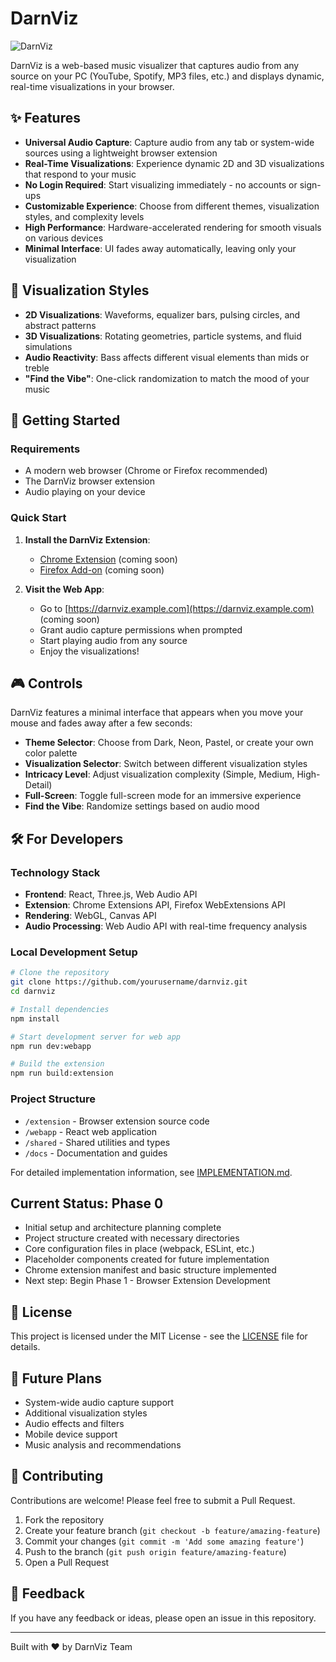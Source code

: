 # DarnViz

![DarnViz](https://via.placeholder.com/800x200?text=DarnViz+Music+Visualizer)

DarnViz is a web-based music visualizer that captures audio from any source on your PC (YouTube, Spotify, MP3 files, etc.) and displays dynamic, real-time visualizations in your browser.

## ✨ Features

- **Universal Audio Capture**: Capture audio from any tab or system-wide sources using a lightweight browser extension
- **Real-Time Visualizations**: Experience dynamic 2D and 3D visualizations that respond to your music
- **No Login Required**: Start visualizing immediately - no accounts or sign-ups
- **Customizable Experience**: Choose from different themes, visualization styles, and complexity levels
- **High Performance**: Hardware-accelerated rendering for smooth visuals on various devices
- **Minimal Interface**: UI fades away automatically, leaving only your visualization

## 🎵 Visualization Styles

- **2D Visualizations**: Waveforms, equalizer bars, pulsing circles, and abstract patterns
- **3D Visualizations**: Rotating geometries, particle systems, and fluid simulations
- **Audio Reactivity**: Bass affects different visual elements than mids or treble
- **"Find the Vibe"**: One-click randomization to match the mood of your music

## 🚀 Getting Started

### Requirements

- A modern web browser (Chrome or Firefox recommended)
- The DarnViz browser extension
- Audio playing on your device

### Quick Start

1. **Install the DarnViz Extension**:
   - [Chrome Extension](https://chrome.google.com/webstore/category/extensions) (coming soon)
   - [Firefox Add-on](https://addons.mozilla.org/en-US/firefox/) (coming soon)

2. **Visit the Web App**:
   - Go to [https://darnviz.example.com](https://darnviz.example.com) (coming soon)
   - Grant audio capture permissions when prompted
   - Start playing audio from any source
   - Enjoy the visualizations!

## 🎮 Controls

DarnViz features a minimal interface that appears when you move your mouse and fades away after a few seconds:

- **Theme Selector**: Choose from Dark, Neon, Pastel, or create your own color palette
- **Visualization Selector**: Switch between different visualization styles
- **Intricacy Level**: Adjust visualization complexity (Simple, Medium, High-Detail)
- **Full-Screen**: Toggle full-screen mode for an immersive experience
- **Find the Vibe**: Randomize settings based on audio mood

## 🛠️ For Developers

### Technology Stack

- **Frontend**: React, Three.js, Web Audio API
- **Extension**: Chrome Extensions API, Firefox WebExtensions API
- **Rendering**: WebGL, Canvas API
- **Audio Processing**: Web Audio API with real-time frequency analysis

### Local Development Setup

```bash
# Clone the repository
git clone https://github.com/yourusername/darnviz.git
cd darnviz

# Install dependencies
npm install

# Start development server for web app
npm run dev:webapp

# Build the extension
npm run build:extension
```

### Project Structure

- `/extension` - Browser extension source code
- `/webapp` - React web application
- `/shared` - Shared utilities and types
- `/docs` - Documentation and guides

For detailed implementation information, see [IMPLEMENTATION.md](./IMPLEMENTATION.md).

## Current Status: Phase 0

- Initial setup and architecture planning complete
- Project structure created with necessary directories
- Core configuration files in place (webpack, ESLint, etc.)
- Placeholder components created for future implementation
- Chrome extension manifest and basic structure implemented
- Next step: Begin Phase 1 - Browser Extension Development

## 📝 License

This project is licensed under the MIT License - see the [LICENSE](LICENSE) file for details.

## 🔮 Future Plans

- System-wide audio capture support
- Additional visualization styles
- Audio effects and filters
- Mobile device support
- Music analysis and recommendations

## 🤝 Contributing

Contributions are welcome! Please feel free to submit a Pull Request.

1. Fork the repository
2. Create your feature branch (`git checkout -b feature/amazing-feature`)
3. Commit your changes (`git commit -m 'Add some amazing feature'`)
4. Push to the branch (`git push origin feature/amazing-feature`)
5. Open a Pull Request

## 💬 Feedback

If you have any feedback or ideas, please open an issue in this repository.

---

Built with ♥ by DarnViz Team
